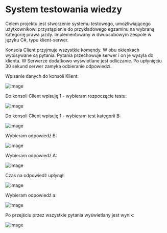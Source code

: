 # System testowania wiedzy
Celem projektu jest stworzenie systemu testowego, umożliwiającego użytkownikowi przystąpienie do przykładowego egzaminu na wybraną kategorię prawa jazdy. Implementowany w dwuosobowym zespole w języku C#, typu klient-serwer.

Konsola Client przyjmuje wszystkie komendy. W obu okienkach wypisywane są pytania. Pytania przechowuje serwer i on je wysyła do klienta. W Serwerze dodatkowo wyświetlane jest odliczanie. Po upłynięciu 30 sekund serwer zamyka odbieranie odpowiedzi.

Wpisanie danych do konsoli Klient:

![image](https://github.com/WojciechKielak/Knowledge-testing-system/assets/120566154/221fec5e-6e2e-4d89-865d-76d7461b62d0)

Do konsoli Client wpisuję 1 - wybieram rozpoczęcie testu:

![image](https://github.com/WojciechKielak/Knowledge-testing-system/assets/120566154/b70a054b-34d1-48e6-9e5f-bb3627a55f29)

Do konsoli Client wpisuję 1 - wybieram test kategorii B:

![image](https://github.com/WojciechKielak/Knowledge-testing-system/assets/120566154/de45a1c1-2935-4d4e-a057-3d58ae2e7b7b)

Wybieram odpowiedź B:

![image](https://github.com/WojciechKielak/Knowledge-testing-system/assets/120566154/4e3c1c23-946f-4e79-a573-ea835cd69e14)

Wybieram odpowiedź A:

![image](https://github.com/WojciechKielak/Knowledge-testing-system/assets/120566154/f9e2df4a-9831-4e90-976d-88bb358c644f)

Czas na odpowiedź upłynął:

![image](https://github.com/WojciechKielak/Knowledge-testing-system/assets/120566154/c1d03e08-1604-44c9-9ae7-8f73036ac57d)

Wybieram odpowiedź a:

![image](https://github.com/WojciechKielak/Knowledge-testing-system/assets/120566154/e61cebdc-817e-48d2-b0c5-40369bb0cfbb)

Po przejściu przez wszystkie pytania wyświetlany jest wynik:

![image](https://github.com/WojciechKielak/Knowledge-testing-system/assets/120566154/79fe47f4-d998-4d25-a470-c9501c34e16f)
